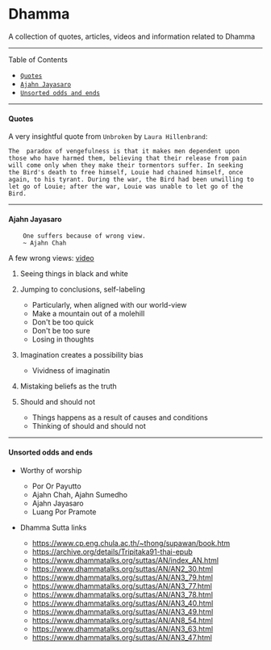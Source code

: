 # Dhamma

A collection of quotes, articles, videos and information related to Dhamma

----
Table of Contents
- [`Quotes`](#quotes)
- [`Ajahn Jayasaro`](#ajahn-jayasaro)
- [`Unsorted odds and ends`](#unsorted)


----
<a name="quotes"></a>
#### Quotes

A very insightful quote from `Unbroken` by `Laura Hillenbrand`:

    The  paradox of vengefulness is that it makes men dependent upon
    those who have harmed them, believing that their release from pain
    will come only when they make their tormentors suffer. In seeking
    the Bird's death to free himself, Louie had chained himself, once
    again, to his tyrant. During the war, the Bird had been unwilling to
    let go of Louie; after the war, Louie was unable to let go of the
    Bird.


----
<a name="ajahn-jayasaro"></a>
#### Ajahn Jayasaro

        One suffers because of wrong view.
        ~ Ajahn Chah

A few wrong views: [video](https://www.youtube.com/watch?v=-YNg_Mshw7U)

1. Seeing things in black and white

2. Jumping to conclusions, self-labeling
    - Particularly, when aligned with our world-view
    - Make a mountain out of a molehill
    - Don't be too quick
    - Don't be too sure
    - Losing in thoughts

3. Imagination creates a possibility bias
    - Vividness of imaginatin

4. Mistaking beliefs as the truth

5. Should and should not
    - Things happens as a result of causes and conditions
    - Thinking of should and should not


----
<a name="unsorted"></a>
#### Unsorted odds and ends

- Worthy of worship
    - Por Or Payutto
    - Ajahn Chah, Ajahn Sumedho
    - Ajahn Jayasaro
    - Luang Por Pramote

- Dhamma Sutta links
    - https://www.cp.eng.chula.ac.th/~thong/supawan/book.htm
    - https://archive.org/details/Tripitaka91-thai-epub
    - https://www.dhammatalks.org/suttas/AN/index_AN.html
    - https://www.dhammatalks.org/suttas/AN/AN2_30.html
    - https://www.dhammatalks.org/suttas/AN/AN3_79.html
    - https://www.dhammatalks.org/suttas/AN/AN3_77.html
    - https://www.dhammatalks.org/suttas/AN/AN3_78.html
    - https://www.dhammatalks.org/suttas/AN/AN3_40.html
    - https://www.dhammatalks.org/suttas/AN/AN3_49.html
    - https://www.dhammatalks.org/suttas/AN/AN8_54.html
    - https://www.dhammatalks.org/suttas/AN/AN3_63.html
    - https://www.dhammatalks.org/suttas/AN/AN3_47.html

